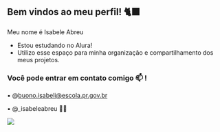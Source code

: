 ## Bem vindos ao meu perfil! 🐈‍⬛
Meu nome é Isabele Abreu

 - Estou estudando no Alura!
- Utilizo esse espaço para minha organização e compartilhamento dos meus projetos.

### Você pode entrar em contato comigo 📫 !

▪️ @buono.isabeli@escola.pr.gov.br


▪️ @_isabeleabreu 🧜‍♀️



![](https://media1.tenor.com/m/cL7OmSccESQAAAAC/maddy-perez-alexa-demie.gif)
